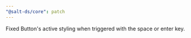 ```yaml
---
"@salt-ds/core": patch
---
```


Fixed Button's active styling when triggered with the space or enter key.
